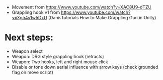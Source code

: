 - Movement from https://www.youtube.com/watch?v=XAC8U9-dTZU
- Grappling hook v1 from https://www.youtube.com/watch?v=Xgh4v1w5DxU (DanisTutorials How to Make Grappling Gun in Unity)



# Next steps:

- Weapon select
- Weapon: DRG style grappling hook (retracts)
- Weapon: Two hooks, left and right mouse click
- Disable or tone down aerial influence with arrow keys (check grounded flag on move script)